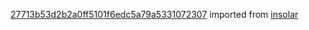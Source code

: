 [27713b53d2b2a0ff5101f6edc5a79a5331072307](https://github.com/insolar/insolar/commit/27713b53d2b2a0ff5101f6edc5a79a5331072307) imported from [insolar](https://github.com/insolar/insolar)

